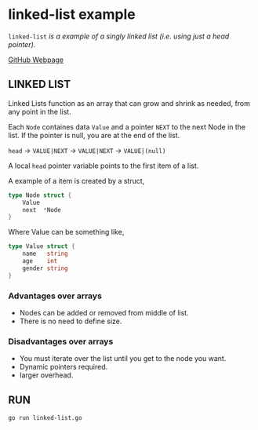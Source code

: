 # linked-list example

`linked-list` _is a example of a singly linked list (i.e. using just a head pointer)._

[GitHub Webpage](https://jeffdecola.github.io/my-go-examples/)

## LINKED LIST

Linked Lists function as an array that can grow and shrink as needed,
from any point in the list.

Each `Node` containes data `Value` and a pointer `NEXT` to the next
Node in the list. If the pointer is null, you are at the end of the list.

`head` -> `VALUE|NEXT` -> `VALUE|NEXT` -> `VALUE|(null)`

A local `head` pointer variable points to the first item of a list.

A example of a item is created by a struct,

```go
type Node struct {
    Value
    next  *Node
}
```

Where Value can be something like,

```go
type Value struct {
    name   string
    age    int
    gender string
}
```

### Advantages over arrays

* Nodes can be added or removed from middle of list.
* There is no need to define size.

### Disadvantages over arrays

* You must iterate over the list until you get to the node you want.
* Dynamic pointers required.
* larger overhead.

## RUN

```bash
go run linked-list.go
```
